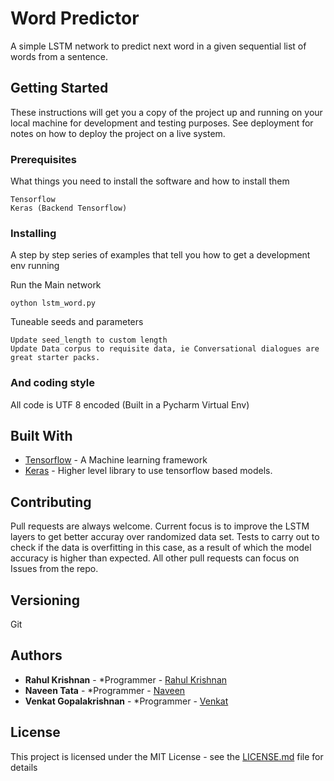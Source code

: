 # Word Predictor

A simple LSTM network to predict next word in a given sequential list of words from a sentence.

## Getting Started

These instructions will get you a copy of the project up and running on your local machine for development and testing purposes. See deployment for notes on how to deploy the project on a live system.

### Prerequisites

What things you need to install the software and how to install them

```
Tensorflow
Keras (Backend Tensorflow)
```

### Installing

A step by step series of examples that tell you how to get a development env running

Run the Main network

```
oython lstm_word.py
```

Tuneable seeds and parameters

```
Update seed_length to custom length
Update Data corpus to requisite data, ie Conversational dialogues are great starter packs.
```


### And coding style 

All code is UTF 8 encoded 
(Built in a Pycharm Virtual Env)


## Built With

* [Tensorflow](https://www.tensorflow.org/) - A Machine learning framework
* [Keras](https://keras.io/) - Higher level library to use tensorflow based models.


## Contributing
Pull requests are always welcome. Current focus is to improve the LSTM layers to get better accuray over randomized data set. Tests to carry out to check if the data is overfitting in this case, as a result of which the model accuracy is higher than expected. All other pull requests can focus on Issues from the repo. 

## Versioning
Git

## Authors

* **Rahul Krishnan** - *Programmer - [Rahul Krishnan](https://github.com/rahulkrishnan98)
* **Naveen Tata** - *Programmer - [Naveen](https://github.com/naveentata)
* **Venkat Gopalakrishnan** - *Programmer - [Venkat](https://github.com/rahulkrishnan98)

## License

This project is licensed under the MIT License - see the [LICENSE.md](LICENSE.md) file for details


